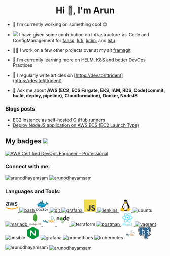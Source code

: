 <h1 align="center">Hi 👋, I'm Arun</h1>


- 🔭 I’m currently working on something cool 😉
- <img src="https://emojis.slackmojis.com/emojis/images/1531849430/4246/blob-sunglasses.gif?1531849430" width="20"/> I have given some contribution on Infrastructure-as-Code and ConfigManagement for [faasd](https://github.com/openfaas/faasd), [lufi](https://github.com/ldidry/lufi), [lutim](https://github.com/ldidry/lutim), and [lstu](https://github.com/ldidry/lstu)
- 👨‍💻 I work on a few other projects over at my alt [framagit](https://framagit.org/users/arunodhayamsam/projects)
- 🌱 I’m currently learning more on HELM, K8S  and better DevOps Practices

- 📝 I regularly write articles on [https://dev.to/ittrident](https://dev.to/ittrident)

- 💬 Ask me about **AWS (EC2, ECS Fargate, EKS, IAM, RDS, Code{commit, build, deploy, pipeline}, Cloudformation), Docker, NodeJS**

### Blogs posts
<!-- BLOG-POST-LIST:START -->
- [EC2 instance as self-hosted GItHub runners](https://dev.to/ittrident/ec2-instance-as-self-hosted-github-runners-5cg8)
- [Deploy NodeJS application on AWS ECS &lpar;EC2 Launch Type&rpar;](https://dev.to/ittrident/deploy-nodejs-application-on-aws-ecs-ec2-3dlb)
<!-- BLOG-POST-LIST:END -->

<h2> My badges <img src = "https://media.giphy.com/media/3orifgYbnsq43eFsdO/giphy.gif" width="50"> </h2>

<!--START_SECTION:badges-->
[![AWS Certified DevOps Engineer – Professional](https://images.credly.com/size/70x70/images/bd31ef42-d460-493e-8503-39592aaf0458/image.png)](http://www.credly.com/badges/e2b58325-5d2f-4adc-be66-a2c7d0f046c1 "AWS Certified DevOps Engineer – Professional")
<!--END_SECTION:badges-->

<h3 align="left">Connect with me:</h3>
<p align="left">
<a href="https://dev.to/arunodhayamsam" target="blank"><img align="center" src="https://raw.githubusercontent.com/rahuldkjain/github-profile-readme-generator/master/src/images/icons/Social/devto.svg" alt="arunodhayamsam" height="30" width="40" /></a>
<a href="https://linkedin.com/in/arunodhayamsam" target="blank"><img align="center" src="https://raw.githubusercontent.com/rahuldkjain/github-profile-readme-generator/master/src/images/icons/Social/linked-in-alt.svg" alt="arunodhayamsam" height="30" width="40" /></a>
</p>

<h3 align="left">Languages and Tools:</h3>
<p align="left"> <a href="https://aws.amazon.com" target="_blank" rel="noreferrer"> <img src="https://raw.githubusercontent.com/devicons/devicon/master/icons/amazonwebservices/amazonwebservices-original-wordmark.svg" alt="aws" width="40" height="40"/> </a> <a href="https://www.gnu.org/software/bash/" target="_blank" rel="noreferrer"> <img src="https://www.vectorlogo.zone/logos/gnu_bash/gnu_bash-icon.svg" alt="bash" width="40" height="40"/> </a> <a href="https://www.docker.com/" target="_blank" rel="noreferrer"> <img src="https://raw.githubusercontent.com/devicons/devicon/master/icons/docker/docker-original-wordmark.svg" alt="docker" width="40" height="40"/> </a> <a href="https://git-scm.com/" target="_blank" rel="noreferrer"> <img src="https://www.vectorlogo.zone/logos/git-scm/git-scm-icon.svg" alt="git" width="40" height="40"/> </a> <a href="https://grafana.com" target="_blank" rel="noreferrer"> <img src="https://www.vectorlogo.zone/logos/grafana/grafana-icon.svg" alt="grafana" width="40" height="40"/> </a> <a href="https://developer.mozilla.org/en-US/docs/Web/JavaScript" target="_blank" rel="noreferrer"> <img src="https://raw.githubusercontent.com/devicons/devicon/master/icons/javascript/javascript-original.svg" alt="javascript" width="40" height="40"/> </a> <a href="https://www.jenkins.io" target="_blank" rel="noreferrer"> <img src="https://www.vectorlogo.zone/logos/jenkins/jenkins-icon.svg" alt="jenkins" width="40" height="40"/> </a> <a href="https://www.linux.org/" target="_blank" rel="noreferrer"> <img src="https://raw.githubusercontent.com/devicons/devicon/master/icons/linux/linux-original.svg" alt="linux" width="40" height="40"/> </a> <img src="https://www.vectorlogo.zone/logos/ubuntu/ubuntu-icon.svg" alt="ubuntu" title="ubuntu" width="40" height="40"/> <a href="https://mariadb.org/" target="_blank" rel="noreferrer"> <img src="https://www.vectorlogo.zone/logos/mariadb/mariadb-icon.svg" alt="mariadb" width="40" height="40"/> </a> <a href="https://www.mongodb.com/" target="_blank" rel="noreferrer"> <img src="https://raw.githubusercontent.com/devicons/devicon/master/icons/mongodb/mongodb-original-wordmark.svg" alt="mongodb" width="40" height="40"/> </a> <a href="https://www.mysql.com/" target="_blank" rel="noreferrer"> <img src="https://raw.githubusercontent.com/devicons/devicon/master/icons/mysql/mysql-original-wordmark.svg" alt="mysql" width="40" height="40"/> </a> <a href="https://nodejs.org" target="_blank" rel="noreferrer"> <img src="https://raw.githubusercontent.com/devicons/devicon/master/icons/nodejs/nodejs-original-wordmark.svg" alt="nodejs" width="40" height="40"/> </a> <img src="https://www.vectorlogo.zone/logos/terraformio/terraformio-icon.svg" alt="terraform" title="terraform" width="40" height="40"/> <a href="https://postman.com" target="_blank" rel="noreferrer"> <img src="https://www.vectorlogo.zone/logos/getpostman/getpostman-icon.svg" alt="postman" width="40" height="40"/> </a> <a href="https://reactjs.org/" target="_blank" rel="noreferrer"> <img src="https://raw.githubusercontent.com/devicons/devicon/master/icons/react/react-original-wordmark.svg" alt="react" width="40" height="40"/> </a> <a href="https://www.vagrantup.com/" target="_blank" rel="noreferrer"> <img src="https://www.vectorlogo.zone/logos/vagrantup/vagrantup-icon.svg" alt="vagrant" width="40" height="40"/> </a>  <img src="https://www.vectorlogo.zone/logos/ansible/ansible-icon.svg" alt="ansible" title="ansible" width="40" height="40"/> <img src="https://raw.githubusercontent.com/github/explore/85cceaeeaf993ca35664dc37ea24f9237fbbfc14/topics/nginx/nginx.png" alt="nginx" title="nginx" width="40" height="40"/> <img src="https://www.vectorlogo.zone/logos/grafana/grafana-icon.svg" alt="grafana" title="grafana" width="40" height="40"/> <img src="https://www.vectorlogo.zone/logos/prometheusio/prometheusio-icon.svg" alt="promethues" title="promethues" width="40" height="40"/> <img src="https://www.vectorlogo.zone/logos/kubernetes/kubernetes-icon.svg" alt="kubernetes" title="kubernetes" width="40" height="40"/> <img src="https://raw.githubusercontent.com/github/explore/80688e429a7d4ef2fca1e82350fe8e3517d3494d/topics/mysql/mysql.png" alt="mysql" title="mysql" width="40" height="40"/>  <img src="https://raw.githubusercontent.com/github/explore/80688e429a7d4ef2fca1e82350fe8e3517d3494d/topics/postgresql/postgresql.png" alt="postgresql" title="postgresql" width="40" height="40"/> </p>

<p><img align="left" src="https://github-readme-stats.vercel.app/api/top-langs?username=arunodhayamsam&show_icons=true&theme=dark&locale=en&layout=compact" alt="arunodhayamsam" /></p>

<p>&nbsp;<img align="center" src="https://github-readme-stats.vercel.app/api?username=arunodhayamsam&show_icons=true&theme=dark&locale=en" alt="arunodhayamsam" /></p>
